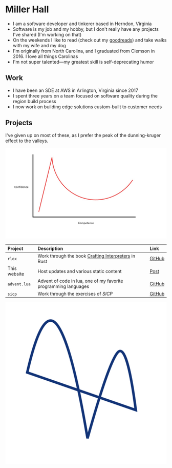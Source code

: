 # Miller Hall

- I am a software developer and tinkerer based in Herndon, Virginia
- Software is my job and my hobby, but I don't really have any projects I've shared (I'm working on that)
- On the weekends I like to read (check out my [goodreads](https://www.goodreads.com/user/show/52490059-miller-hall)) and take walks with my wife and my dog
- I'm originally from North Carolina, and I graduated from Clemson in 2016. I love all things Carolinas
- I'm not super talented—my greatest skill is self-deprecating humor

## Work

- I have been an SDE at AWS in Arlington, Virginia since 2017
- I spent three years on a team focused on software quality during the region build process
- I now work on building edge solutions custom-built to customer needs

## Projects

I've given up on most of these, as I prefer the peak of the dunning-kruger effect to the valleys.

<img class="image-center"
     src="/assets/dunning-kruger.jpg"
     title="LittleT889, CC BY-SA 4.0 https://creativecommons.org/licenses/by-sa/4.0, via Wikimedia Commons"
     alt="Dunning-kruger effect graph, from wikimedia commons">
</img>

| Project | Description  | Link    |
| :--     | :--          | :--     |
| `rlox` | Work through the book [Crafting Interpreters](https://craftinginterpreters.com) in Rust | [GitHub](https://github.com/arlindohall/rlox)
| This website | Host updates and various static content | [Post](/posts.html?id=website)
| `advent.lua` | Advent of code in lua, one of my favorite programming languages | [GitHub](https://github.com/arlindohall/advent.lua)
| `sicp` | Work through the exercises of _SICP_ | [GitHub](https://github.com/arlindohall/sicp)

<img class="index-personal-logo" src="/assets/logo.svg"></img>
